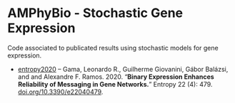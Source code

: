 # AMPhyBio - Stochastic Gene Expression
Code associated to publicated results using stochastic models for gene expression.

- [entropy2020](entropy2020) – Gama, Leonardo R., Guilherme Giovanini, Gábor Balázsi, and and Alexandre F.
  Ramos. 2020. “**Binary Expression Enhances Reliability of Messaging in Gene Networks.**” Entropy 22
(4): 479. [doi.org/10.3390/e22040479](https://doi.org/10.3390/e22040479).
